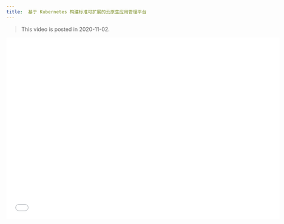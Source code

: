 ```yaml
---
title:  基于 Kubernetes 构建标准可扩展的云原生应用管理平台
---
```


> This video is posted in 2020-11-02.

<iframe height="480" width="720" src="//player.bilibili.com/player.html?aid=457645455&bvid=BV1r5411L7Qr&cid=252341983&page=1&high_quality=1" scrolling="no" frameborder="no" framespacing="0" allowfullscreen="true"> </iframe>
